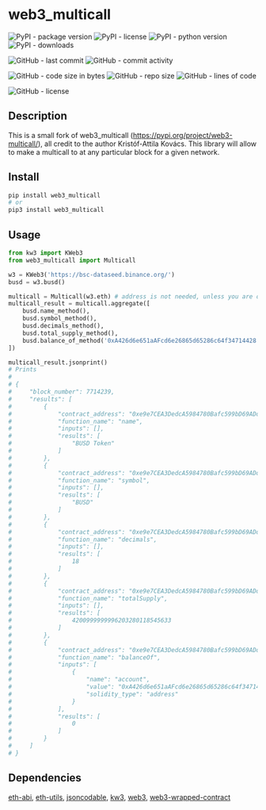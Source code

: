 # web3_multicall

![PyPI - package version](https://img.shields.io/pypi/v/web3_multicall?logo=pypi&style=flat-square)
![PyPI - license](https://img.shields.io/pypi/l/web3_multicall?label=package%20license&style=flat-square)
![PyPI - python version](https://img.shields.io/pypi/pyversions/web3_multicall?logo=pypi&style=flat-square)
![PyPI - downloads](https://img.shields.io/pypi/dm/web3_multicall?logo=pypi&style=flat-square)

![GitHub - last commit](https://img.shields.io/github/last-commit/kkristof200/py_web3_multicall?style=flat-square)
![GitHub - commit activity](https://img.shields.io/github/commit-activity/m/kkristof200/py_web3_multicall?style=flat-square)

![GitHub - code size in bytes](https://img.shields.io/github/languages/code-size/kkristof200/py_web3_multicall?style=flat-square)
![GitHub - repo size](https://img.shields.io/github/repo-size/kkristof200/py_web3_multicall?style=flat-square)
![GitHub - lines of code](https://img.shields.io/tokei/lines/github/kkristof200/py_web3_multicall?style=flat-square)

![GitHub - license](https://img.shields.io/github/license/kkristof200/py_web3_multicall?label=repo%20license&style=flat-square)

## Description

This is a small fork of web3_multicall (https://pypi.org/project/web3-multicall/), all credit to the author Kristóf-Attila Kovács.  This library will allow to make a multicall to at any particular block for a given network.

## Install

~~~~bash
pip install web3_multicall
# or
pip3 install web3_multicall
~~~~

## Usage

~~~~python
from kw3 import KWeb3
from web3_multicall import Multicall

w3 = KWeb3('https://bsc-dataseed.binance.org/')
busd = w3.busd()

multicall = Multicall(w3.eth) # address is not needed, unless you are on an unsupported  chain (check 'web3_multicall/models/enums/network.py')
multicall_result = multicall.aggregate([
    busd.name_method(),
    busd.symbol_method(),
    busd.decimals_method(),
    busd.total_supply_method(),
    busd.balance_of_method('0xA426d6e651aAFcd6e26865d65286c64f34714428')
])

multicall_result.jsonprint()
# Prints
# 
# {
#     "block_number": 7714239,
#     "results": [
#         {
#             "contract_address": "0xe9e7CEA3DedcA5984780Bafc599bD69ADd087D56",
#             "function_name": "name",
#             "inputs": [],
#             "results": [
#                 "BUSD Token"
#             ]
#         },
#         {
#             "contract_address": "0xe9e7CEA3DedcA5984780Bafc599bD69ADd087D56",
#             "function_name": "symbol",
#             "inputs": [],
#             "results": [
#                 "BUSD"
#             ]
#         },
#         {
#             "contract_address": "0xe9e7CEA3DedcA5984780Bafc599bD69ADd087D56",
#             "function_name": "decimals",
#             "inputs": [],
#             "results": [
#                 18
#             ]
#         },
#         {
#             "contract_address": "0xe9e7CEA3DedcA5984780Bafc599bD69ADd087D56",
#             "function_name": "totalSupply",
#             "inputs": [],
#             "results": [
#                 4200999999996203280118545633
#             ]
#         },
#         {
#             "contract_address": "0xe9e7CEA3DedcA5984780Bafc599bD69ADd087D56",
#             "function_name": "balanceOf",
#             "inputs": [
#                 {
#                     "name": "account",
#                     "value": "0xA426d6e651aAFcd6e26865d65286c64f34714428",
#                     "solidity_type": "address"
#                 }
#             ],
#             "results": [
#                 0
#             ]
#         }
#     ]
# }
~~~~

## Dependencies

[eth-abi](https://pypi.org/project/eth-abi), [eth-utils](https://pypi.org/project/eth-utils), [jsoncodable](https://pypi.org/project/jsoncodable), [kw3](https://pypi.org/project/kw3), [web3](https://pypi.org/project/web3), [web3-wrapped-contract](https://pypi.org/project/web3-wrapped-contract)
